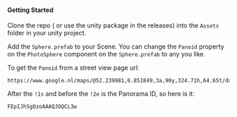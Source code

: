 #### Getting Started

Clone the repo ( or use the unity package in the releases) into the `Assets` folder in your unity project.

Add the `Sphere.prefab` to your Scene. You can change the `Panoid` property on the `PhotoSphere` component on the `Sphere.prefab` to any you like.

To get the `Panoid` from a street view page url: 

```
https://www.google.nl/maps/@52.239981,6.851849,3a,90y,324.71h,64.65t/data=!3m5!1e1!3m3!1sFEpIJhSgOzoAAAQJOQCL3w!2e0!3e11
```

After the `!1s` and before the `!2e` is the Panorama ID, so here is it:

`FEpIJhSgOzoAAAQJOQCL3w`


